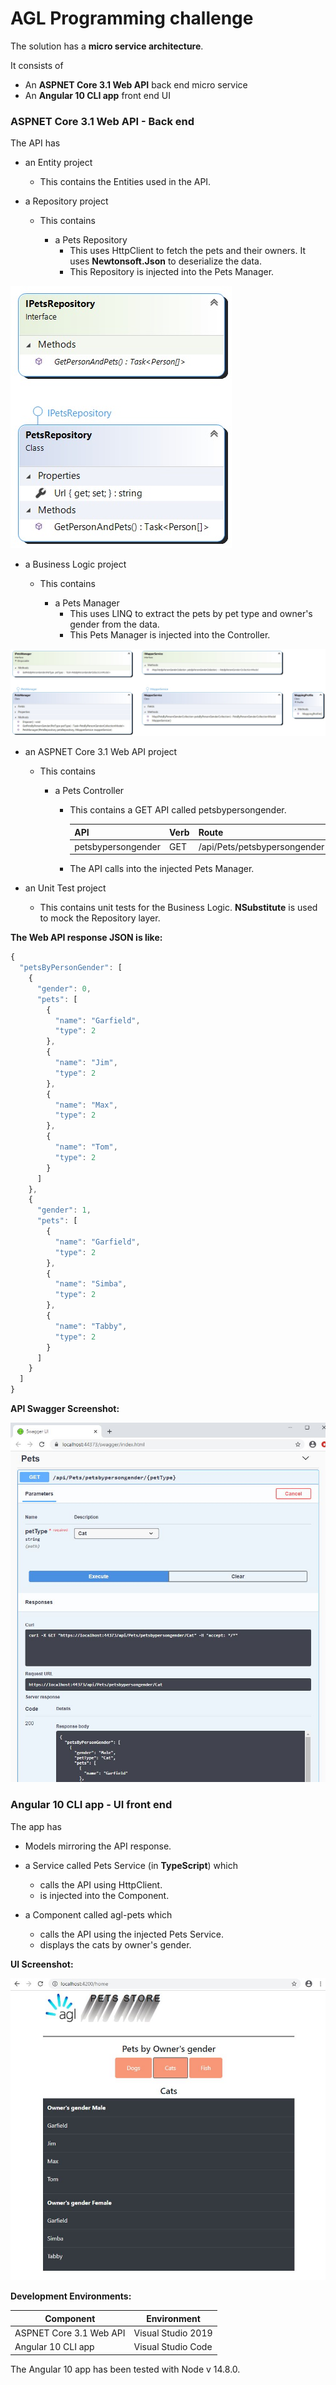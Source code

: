 # AGL Programming challenge

The solution has a **micro service architecture**.

It consists of

*   An **ASPNET Core 3.1 Web API** back end micro service
*   An **Angular 10 CLI app** front end UI

### ASPNET Core 3.1 Web API - Back end

The API has

*   an Entity project
    *   This contains the Entities used in the API.

*   a Repository project
    *   This contains
        
        *   a Pets Repository
            *   This uses HttpClient to fetch the pets and their owners. It uses **Newtonsoft.Json** to deserialize the data. 
            *   This Repository is injected into the Pets Manager.

![Repository Layer](https://github.com/VeritasSoftware/AGLCodingTest/blob/master/AGL.API/RepositoryLayer.jpg)

*   a Business Logic project
    *   This contains
        
        *   a Pets Manager
            *   This uses LINQ to extract the pets by pet type and owner's gender from the data. 
            *   This Pets Manager is injected into the Controller.            

![Business Layer](https://github.com/VeritasSoftware/AGLCodingTest/blob/master/AGL.API/BusinessLayer.jpg)

* an ASPNET Core 3.1 Web API project
    *   This contains
        
        *   a Pets Controller
            *   This contains a GET API called petsbypersongender.

                | API | Verb | Route | Sample Url |
                | ---------- | -------- | --------- | ----------- |
                | petsbypersongender | GET | /api/Pets/petsbypersongender | http://localhost:44373/api/Pets/petsbypersongender/2 |

            *   The API calls into the injected Pets Manager.                

*   an Unit Test project
    *   This contains unit tests for the Business Logic. **NSubstitute** is used to mock the Repository layer.  

**The Web API response JSON is like:**

```javascript
{
  "petsByPersonGender": [
    {
      "gender": 0,
      "pets": [
        {
          "name": "Garfield",
          "type": 2
        },
        {
          "name": "Jim",
          "type": 2
        },
        {
          "name": "Max",
          "type": 2
        },
        {
          "name": "Tom",
          "type": 2
        }                
      ]
    },
    {
      "gender": 1,
      "pets": [
        {
          "name": "Garfield",
          "type": 2
        },
        {
          "name": "Simba",
          "type": 2
        },
        {
          "name": "Tabby",
          "type": 2
        }        
      ]
    }
  ]
}
```

**API Swagger Screenshot:**

![Screenshot](https://github.com/VeritasSoftware/AGLCodingTest/blob/master/AGL.API/SwaggerScreenshot.JPG)



### Angular 10 CLI app - UI front end

The app has

*   Models mirroring the API response.    

*   a Service called Pets Service (in **TypeScript**) which
    
    *   calls the API using HttpClient.
    *   is injected into the Component.

*   a Component called agl-pets which

    *   calls the API using the injected Pets Service.
    *   displays the cats by owner's gender.  


**UI Screenshot:**

![Screenshot](https://github.com/VeritasSoftware/AGLCodingTest/blob/master/agl-ui/Screenshot.JPG)


**Development Environments:**

| Component | Environment |
| ------- | ------ |
| ASPNET Core 3.1 Web API | Visual Studio 2019 |
| Angular 10 CLI app | Visual Studio Code |

The Angular 10 app has been tested with Node v 14.8.0.